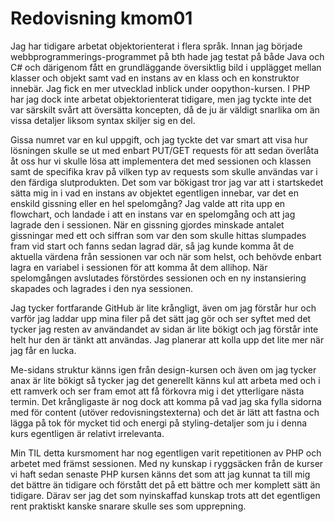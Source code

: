 ---
---
Redovisning kmom01
=========================

Jag har tidigare arbetat objektorienterat i flera språk. Innan jag började webbprogrammerings-programmet på bth hade jag testat på både Java och C# och därigenom fått en grundläggande översiktlig bild i upplägget mellan klasser och objekt samt vad en instans av en klass och en konstruktor innebär. Jag fick en mer utvecklad inblick under oopython-kursen. I PHP har jag dock inte arbetat objektorienterat tidigare, men jag tyckte inte det var särskilt svårt att översätta koncepten, då de ju är väldigt snarlika om än vissa detaljer liksom syntax skiljer sig en del.

Gissa numret var en kul uppgift, och jag tyckte det var smart att visa hur lösningen skulle se ut med enbart PUT/GET requests för att sedan överlåta åt oss hur vi skulle lösa att implementera det med sessionen och klassen samt de specifika krav på vilken typ av requests som skulle användas var i den färdiga slutprodukten. Det som var bökigast tror jag var att i startskedet sätta mig in i vad en instans av objektet egentligen innebar, var det en enskild gissning eller en hel spelomgång? Jag valde att rita upp en flowchart, och landade i att en instans var en spelomgång och att jag lagrade den i sessionen. När en gissning gjordes minskade antalet gissningar med ett och siffran som var den som skulle hittas slumpades fram vid start och fanns sedan lagrad där, så jag kunde komma åt de aktuella värdena från sessionen var och när som helst, och behövde enbart lagra en variabel i sessionen för att komma åt dem allihop. När spelomgången avslutades förstördes sessionen och en ny instansiering skapades och lagrades i den nya sessionen.

Jag tycker fortfarande GitHub är lite krångligt, även om jag förstår hur och varför jag laddar upp mina filer på det sätt jag gör och ser syftet med det tycker jag resten av användandet av sidan är lite bökigt och jag förstår inte helt hur den är tänkt att användas. Jag planerar att kolla upp det lite mer när jag får en lucka.

Me-sidans struktur känns igen från design-kursen och även om jag tycker anax är lite bökigt så tycker jag det generellt känns kul att arbeta med och i ett ramverk och ser fram emot att få förkovra mig i det ytterligare nästa termin. Det krångligaste är nog dock att komma på vad jag ska fylla sidorna med för content (utöver redovisningstexterna) och det är lätt att fastna och lägga på tok för mycket tid och energi på styling-detaljer som ju i denna kurs egentligen är relativt irrelevanta.

Min TIL detta kursmoment har nog egentligen varit repetitionen av PHP och arbetet med främst sessionen. Med ny kunskap i ryggsäcken från de kurser vi haft sedan senaste PHP kursen känns det som att jag kunnat ta till mig det bättre än tidigare och förstått det på ett bättre och mer komplett sätt än tidigare. Därav ser jag det som nyinskaffad kunskap trots att det egentligen rent praktiskt kanske snarare skulle ses som upprepning.
